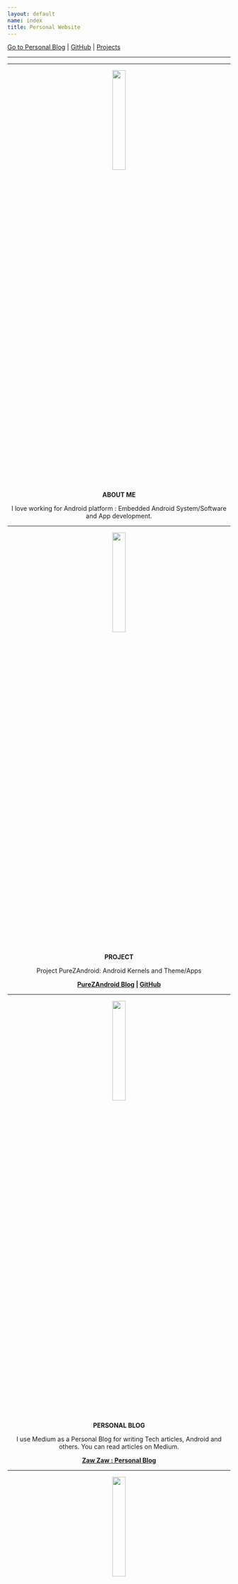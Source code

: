 ```yaml
---
layout: default
name: index
title: Personal Website
---
```


[Go to Personal Blog](https://medium.com/zawzaww) | [GitHub](https://github.com/zawzaww) | [Projects](./projects.md)

----
----

<p align="center"> 
  <img src="https://s20.postimg.cc/g9j3jkr8t/about-me.png" width="24%" height="24%" /> 
</p>
<p align="center"> <b>ABOUT ME</b> </p>
<p align="center">
  I love working for Android platform : Embedded Android System/Software and App development.
</p>

----

<p align="center"> 
  <img src="https://s20.postimg.cc/ifn1owg3x/android.png" width="24%" height="24%" /> 
</p>
<p align="center"> <b>PROJECT</b> </p>
<p align="center">
  Project PureZAndroid: Android Kernels and Theme/Apps
</p>
<p align="center">
  <b>
    <a href="https://medium.com/purezandroid">PureZAndroid Blog</a> | 
    <a href="https://github.com/purezandroid">GitHub</a>
  </b>
</p>

----


<p align="center"> 
  <img src="https://s20.postimg.cc/jmvxjyhwd/medium-blog.png" width="24%" height="24%" /> 
</p>
<p align="center"> <b>PERSONAL BLOG</b> </p>
<p align="center">
  I use Medium as a Personal Blog for writing Tech articles, Android and others. You can read articles on Medium.
</p>
<p align="center">
  <b>
    <a href="https://medium.com/zawzaww">Zaw Zaw : Personal Blog</a>
  </b>
</p>


----


<p align="center"> 
  <img src="https://s20.postimg.cc/bintf8y25/works.png" width="24%" height="24%" /> 
</p>
<p align="center"> <b>WORKS</b> </p>
<p align="center">
  PureZAndroid is my Personal project and Work.
</p>
<p align="center">
  <b>
    <a href="https://github.com/purezandroid">Project Maintainer @PureZAndroid</a>
  </b>
</p>


----


<p align="center"> 
  <img src="https://s20.postimg.cc/bp6kfwg7x/interest.png" width="24%" height="24%" /> 
</p>
<p align="center"> <b>INTERESTS</b> </p>
<p align="center">
  Android OS/Kernel, Linux, Embedded Android System/Software and App Development, Writing Tech Articles, Music and Game Playing.
</p>


----


<p align="center"> 
  <img src="https://s20.postimg.cc/79o5ap8zh/githubdark.png" width="24%" height="24%" /> 
</p>
<p align="center"> <b>GITHUB</b> </p>
<p align="center">
 My GiHub Profile for Open Source Projects.
</p>
<p align="center">
  <b>
    <a href="https://github.com/zawzaww">ZawZaw @GitHub</a>
  </b>
</p>


----


<p align="center"> 
  <img src="https://s20.postimg.cc/ib2l1eq25/contact.png" width="24%" height="24%" /> 
</p> <p align="center"> <b>CONTACT</b> </p>
<p align="center">
  <b>
    <a href="mailto:zawzawit.459@gmail.com">Email</a> | <a href="https://medium.com/@zawzaww">Medium</a> | <a href="https://forum.xda-developers.com/member.php?u=7581611">XDA-Developers</a> | <a href="https://github.com/zawzaww">GitHub</a> | <a href="https://androidfilehost.com/?w=profile&uid=529152257862700649">AndroidFileHost</a> | <a href="https://www.facebook.com/zawzaw.me">Facebook</a> | <a href="https://twitter.com/zawzawwme">Twitter</a> | <a href="https://plus.google.com/+ZawZawMM">Google+</a> | <a href="https://www.instagram.com/zawzaw.me">Instagram</a> | <a href="https://t.me/zawzaww">Telegram</a>
  </b>
</p>
